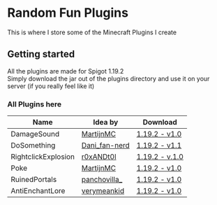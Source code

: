 # Random Fun Plugins
This is where I store some of the Minecraft Plugins I create

## Getting started
All the plugins are made for Spigot 1.19.2\
Simply download the jar out of the plugins directory and use it on your server (if you really feel like it)

### All Plugins here
| Name | Idea by | Download |
| --- | --- | --- |
| DamageSound | [MartijnMC](https://www.reddit.com/user/MartijnMC/) | [1.19.2 - v1.0](https://raw.githubusercontent.com/pxlmo/rfp/main/DamageSound/DamageSound-1.0-SNAPSHOT.jar) |
| DoSomething | [Dani_fan-nerd](https://www.reddit.com/user/Dani_fan-nerd/) | [1.19.2 - v1.1](https://raw.githubusercontent.com/pxlmo/rfp/main/DoSomething/DoSomething-1.1.jar) |
| RightclickExplosion | [r0xANDt0l](https://www.reddit.com/user/r0xANDt0l/) | [1.19.2 - v.1.0](https://raw.githubusercontent.com/pxlmo/rfp/main/RightclickExplosion/RightclickExplosion-1.0-compiled.jar) |
| Poke | [MartijnMC](https://www.reddit.com/user/MartijnMC/) | [1.19.2 - v1.0](https://raw.githubusercontent.com/pxlmo/rfp/main/Poke/Poke-1.0-compiled.jar)
| RuinedPortals | [panchovilla_](https://www.reddit.com/user/panchovilla_/) | [1.19.2 - v1.0](https://raw.githubusercontent.com/pxlmo/rfp/main/RuinedPortals/RuinedPortals-1.0.jar) |
| AntiEnchantLore | [verymeankid](https://www.reddit.com/user/verymeankid) | [1.19.2 - v1.0](https://raw.githubusercontent.com/pxlmo/rfp/main/AntiEnchantLore/AntiEnchantLore-1.0.jar) |
